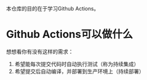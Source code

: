 本仓库的目的在于学习Github Actions。
# Github Actions可以做什么
想想看你有没有这样的需求：
1. 希望能每次提交代码时自动执行测试（称为持续集成）
2. 希望提交后自动编译，并部署到生产环境上（持续部署）
